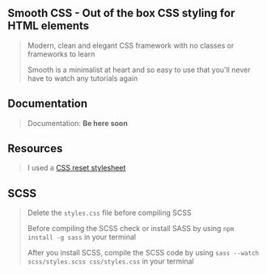 ## Smooth CSS - Out of the box CSS styling for HTML elements
> Modern, clean and elegant CSS framework with no classes or frameworks to learn
> 
> Smooth is a minimalist at heart and so easy to use that you'll never have to watch any tutorials again

## Documentation 
> Documentation: __Be here soon__

## Resources
> I used a [CSS reset stylesheet](https://www.joshwcomeau.com/css/custom-css-reset/)

## SCSS
> Delete the `styles.css` file before compiling SCSS
>
> Before compiling the SCSS check or install SASS by using `npm install -g sass` in your terminal
>
> After you install SCSS, compile the SCSS code by using `sass --watch scss/styles.scss css/styles.css` in your terminal
